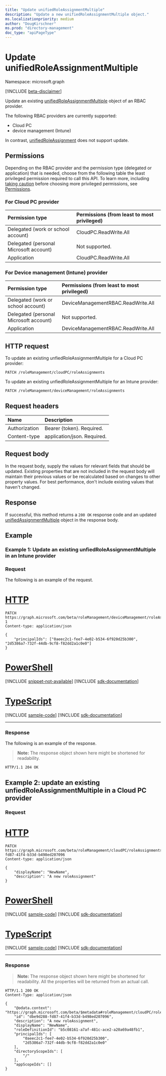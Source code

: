 ```yaml
---
title: "Update unifiedRoleAssignmentMultiple"
description: "Update a new unifiedRoleAssignmentMultiple object."
ms.localizationpriority: medium
author: "DougKirschner"
ms.prod: "directory-management"
doc_type: "apiPageType"
---
```


# Update unifiedRoleAssignmentMultiple

Namespace: microsoft.graph

[!INCLUDE [beta-disclaimer](../../includes/beta-disclaimer.md)]

Update an existing [unifiedRoleAssignmentMultiple](../resources/unifiedroleassignmentmultiple.md) object of an RBAC provider. 

The following RBAC providers are currently supported:
- Cloud PC 
- device management (Intune)

In contrast, [unifiedRoleAssignment](../resources/unifiedroleassignment.md) does not support update.

## Permissions

Depending on the RBAC provider and the permission type (delegated or application) that is needed, choose from the following table the least privileged permission required to call this API. To learn more, including [taking caution](/graph/auth/auth-concepts#best-practices-for-requesting-permissions) before choosing more privileged permissions, see [Permissions](/graph/permissions-reference). 

### For Cloud PC provider

|Permission type      | Permissions (from least to most privileged)              |
|:--------------------|:---------------------------------------------------------|
|Delegated (work or school account) |  CloudPC.ReadWrite.All   |
|Delegated (personal Microsoft account) | Not supported.    |
|Application | CloudPC.ReadWrite.All  |

### For Device management (Intune) provider

|Permission type      | Permissions (from least to most privileged)              |
|:--------------------|:---------------------------------------------------------|
|Delegated (work or school account) |  DeviceManagementRBAC.ReadWrite.All   |
|Delegated (personal Microsoft account) | Not supported.    |
|Application | DeviceManagementRBAC.ReadWrite.All |


## HTTP request

To update an existing unfiedRoleAssignmentMultiple for a Cloud PC provider:
<!-- { "blockType": "ignored" } -->

```http
PATCH /roleManagement/cloudPC/roleAssignments
```

To update an existing unfiedRoleAssignmentMultiple for an Intune provider:
<!-- { "blockType": "ignored" } -->

```http
PATCH /roleManagement/deviceManagement/roleAssignments
```

## Request headers

| Name | Description |
|:---- |:----------- |
| Authorization | Bearer {token}. Required. |
| Content-type | application/json. Required. |

## Request body

In the request body, supply the values for relevant fields that should be updated. Existing properties that are not included in the request body will maintain their previous values or be recalculated based on changes to other property values. For best performance, don't include existing values that haven't changed.

## Response

If successful, this method returns a `200 OK` response code and an updated [unifiedAssignmentMultiple](../resources/unifiedroleassignmentMultiple.md) object in the response body.

## Example

### Example 1: Update an existing unfiedRoleAssignmentMultiple in an Intune provider
### Request

The following is an example of the request.


# [HTTP](#tab/http)
<!-- {
  "blockType": "request",
  "name": "update_unifiedroleassignmentmultiple_from_rbacapplication",
  "sampleKeys": ["lAPpYvVpN0KRkAEhdxReEJC2sEqbR_9Hr48lds9SGHI-1"]
}-->

```http
PATCH https://graph.microsoft.com/beta/roleManagement/deviceManagement/roleAssignments/lAPpYvVpN0KRkAEhdxReEJC2sEqbR_9Hr48lds9SGHI-1
Content-type: application/json

{ 
    "principalIds": ["0aeec2c1-fee7-4e02-b534-6f920d25b300", "2d5386a7-732f-44db-9cf8-f82dd2a1c0e0"]
}
```

# [PowerShell](#tab/powershell)
[!INCLUDE [snippet-not-available](../includes/snippets/snippet-not-available.md)]
[!INCLUDE [sdk-documentation](../includes/snippets/snippets-sdk-documentation-link.md)]

# [TypeScript](#tab/typescript)
[!INCLUDE [sample-code](../includes/snippets/typescript/update-unifiedroleassignmentmultiple-from-rbacapplication-typescript-snippets.md)]
[!INCLUDE [sdk-documentation](../includes/snippets/snippets-sdk-documentation-link.md)]

---

### Response

The following is an example of the response.
> **Note:** The response object shown here might be shortened for readability.

<!-- {
  "blockType": "response"
} -->

```http
HTTP/1.1 204 OK

```

## Example 2: update an existing unfiedRoleAssignmentMultiple in a Cloud PC provider

### Request


# [HTTP](#tab/http)
<!-- {
  "blockType": "request",
  "name": "update_unifiedroleassignmentmultiple_from_rbacapplication_cloudpc",
  "sampleKeys": ["dbe9d288-fd87-41f4-b33d-b498ed207096"]
}-->

```http
PATCH https://graph.microsoft.com/beta/roleManagement/cloudPC/roleAssignments/dbe9d288-fd87-41f4-b33d-b498ed207096
Content-type: application/json

{
    "displayName": "NewName",
    "description": "A new roleAssignment"
}
```

# [PowerShell](#tab/powershell)
[!INCLUDE [sample-code](../includes/snippets/powershell/update-unifiedroleassignmentmultiple-from-rbacapplication-cloudpc-powershell-snippets.md)]
[!INCLUDE [sdk-documentation](../includes/snippets/snippets-sdk-documentation-link.md)]

# [TypeScript](#tab/typescript)
[!INCLUDE [sample-code](../includes/snippets/typescript/update-unifiedroleassignmentmultiple-from-rbacapplication-cloudpc-typescript-snippets.md)]
[!INCLUDE [sdk-documentation](../includes/snippets/snippets-sdk-documentation-link.md)]

---

### Response

> **Note:** The response object shown here might be shortened for readability. All the properties will be returned from an actual call.

<!-- {
  "blockType": "response",
  "truncated": true,
  "@odata.type": "microsoft.graph.unifiedRoleAssignmentMultiple"
} -->

```http
HTTP/1.1 200 OK
Content-Type: application/json

{
    "@odata.context": "https://graph.microsoft.com/beta/$metadata#roleManagement/cloudPC/roleAssignments/$entity",
    "id": "dbe9d288-fd87-41f4-b33d-b498ed207096",
    "description": "A new roleAssignment",
    "displayName": "NewName",
    "roleDefinitionId": "b5c08161-a7af-481c-ace2-a20a69a48fb1",
    "principalIds": [
        "0aeec2c1-fee7-4e02-b534-6f920d25b300",
        "2d5386a7-732f-44db-9cf8-f82dd2a1c0e0"
    ],
    "directoryScopeIds": [
        "/"
    ],
    "appScopeIds": []
}
```
<!-- uuid: 16cd6b66-4b1a-43a1-adaf-3a886856ed98
2019-02-04 14:57:30 UTC -->
<!-- {
  "type": "#page.annotation",
  "description": "Update unifiedRoleAssignmentMultiple",
  "keywords": "",
  "section": "documentation",
  "tocPath": ""
}-->


